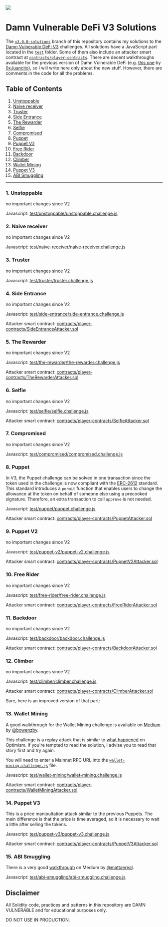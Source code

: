![](cover.png)

# Damn Vulnerable DeFi V3 Solutions

The [`v3.0.0-solutions`](https://github.com/mikle97pir/damn-vulnerable-defi-solutions/tree/v3.0.0-solutions) branch of this repository contains my solutions to the [Damn Vulnerable DeFi V3](https://damnvulnerabledefi.xyz) challenges. All solutions have a JavaScript part located in the [`test`](https://github.com/mikle97pir/damn-vulnerable-defi-solutions/tree/v3.0.0-solutions/test) folder. Some of them also include an attacker smart contract at [`contracts/player-contracts`](https://github.com/mikle97pir/damn-vulnerable-defi-solutions/tree/v3.0.0-solutions/contracts/player-contracts). There are decent walkthroughs available for the previous version of Damn Vulnerable DeFi (e.g. [this one](https://github.com/0xJuancito/damn-vulnerable-defi-solutions) by [0xJuancito](https://github.com/0xJuancito)), so I will write here only about the new stuff. However, there are comments in the code for all the problems.

## Table of Contents

1. [Unstoppable](#1-unstoppable)
2. [Naive receiver](#2-naive-receiver)
3. [Truster](#3-truster)
4. [Side Entrance](#4-side-entrance)
5. [The Rewarder](#5-the-rewarder)
6. [Selfie](#6-selfie)
7. [Compromised](#7-compromised)
8. [Puppet](#8-puppet)
9. [Puppet V2](#9-puppet-v2)
10. [Free Rider](#10-free-rider)
11. [Backdoor](#11-backdoor)
12. [Climber](#12-climber)
13. [Wallet Mining](#13-wallet-mining)
14. [Puppet V3](#14-puppet-v3)
15. [ABI Smuggling](#15-abi-smuggling)

---

### **1. Unstoppable**

no important changes since V2

Javascript: [test/unstoppable/unstoppable.challenge.js](https://github.com/mikle97pir/damn-vulnerable-defi-solutions/blob/v3.0.0-solutions/test/unstoppable/unstoppable.challenge.js)

### **2. Naive receiver**

no important changes since V2

Javascript: [test/naive-receiver/naive-receiver.challenge.js](https://github.com/mikle97pir/damn-vulnerable-defi-solutions/blob/v3.0.0-solutions/test/naive-receiver/naive-receiver.challenge.js)

### **3. Truster**

no important changes since V2

Javascript: [test/truster/truster.challenge.js](https://github.com/mikle97pir/damn-vulnerable-defi-solutions/blob/v3.0.0-solutions/test/truster/truster.challenge.js)

### **4. Side Entrance**

no important changes since V2

Javascript: [test/side-entrance/side-entrance.challenge.js](https://github.com/mikle97pir/damn-vulnerable-defi-solutions/blob/v3.0.0-solutions/test/side-entrance/side-entrance.challenge.js)

Attacker smart contract: [contracts/player-contracts/SideEntranceAttacker.sol](https://github.com/mikle97pir/damn-vulnerable-defi-solutions/blob/v3.0.0-solutions/contracts/player-contracts/SideEntranceAttacker.sol)

### **5. The Rewarder**

no important changes since V2

Javascript: [test/the-rewarder/the-rewarder.challenge.js](https://github.com/mikle97pir/damn-vulnerable-defi-solutions/blob/v3.0.0-solutions/test/the-rewarder/the-rewarder.challenge.js)

Attacker smart contract: [contracts/player-contracts/TheRewarderAttacker.sol](https://github.com/mikle97pir/damn-vulnerable-defi-solutions/blob/v3.0.0-solutions/contracts/player-contracts/TheRewarderAttacker.sol)

### **6. Selfie**

no important changes since V2

Javascript: [test/selfie/selfie.challenge.js](https://github.com/mikle97pir/damn-vulnerable-defi-solutions/blob/v3.0.0-solutions/test/selfie/selfie.challenge.js)

Attacker smart contract: [contracts/player-contracts/SelfieAttacker.sol](https://github.com/mikle97pir/damn-vulnerable-defi-solutions/blob/v3.0.0-solutions/contracts/player-contracts/SelfieAttacker.sol)

### **7. Compromised**

no important changes since V2

Javascript: [test/compromised/compromised.challenge.js](https://github.com/mikle97pir/damn-vulnerable-defi-solutions/blob/v3.0.0-solutions/test/compromised/compromised.challenge.js)
### **8. Puppet**

In V3, the Puppet challenge can be solved in one transaction since the token used in the challenge is now compliant with the [ERC-2612](https://eips.ethereum.org/EIPS/eip-2612) standard. This standard introduces a `permit` function that enables users to change the allowance at the token on behalf of someone else using a precooked signature. Therefore, an extra transaction to call `approve` is not needed.

Javascript: [test/puppet/puppet.challenge.js](https://github.com/mikle97pir/damn-vulnerable-defi-solutions/blob/v3.0.0-solutions/test/puppet/puppet.challenge.js)

Attacker smart contract: [contracts/player-contracts/PuppetAttacker.sol](https://github.com/mikle97pir/damn-vulnerable-defi-solutions/blob/v3.0.0-solutions/contracts/player-contracts/PuppetAttacker.sol)
### **9. Puppet V2**

no important changes since V2

Javascript: [test/puppet-v2/puppet-v2.challenge.js](https://github.com/mikle97pir/damn-vulnerable-defi-solutions/blob/v3.0.0-solutions/test/puppet-v2/puppet-v2.challenge.js)

Attacker smart contract: [contracts/player-contracts/PuppetV2Attacker.sol](https://github.com/mikle97pir/damn-vulnerable-defi-solutions/blob/v3.0.0-solutions/contracts/player-contracts/PuppetV2Attacker.sol)

### **10. Free Rider**

no important changes since V2

Javascript: [test/free-rider/free-rider.challenge.js](https://github.com/mikle97pir/damn-vulnerable-defi-solutions/blob/v3.0.0-solutions/test/free-rider/free-rider.challenge.js)

Attacker smart contract: [contracts/player-contracts/FreeRiderAttacker.sol](https://github.com/mikle97pir/damn-vulnerable-defi-solutions/blob/v3.0.0-solutions/contracts/player-contracts/FreeRiderAttacker.sol)

### **11. Backdoor**

no important changes since V2

Javascript: [test/backdoor/backdoor.challenge.js](https://github.com/mikle97pir/damn-vulnerable-defi-solutions/blob/v3.0.0-solutions/test/backdoor/backdoor.challenge.js)

Attacker smart contract: [contracts/player-contracts/BackdoorAttacker.sol](https://github.com/mikle97pir/damn-vulnerable-defi-solutions/blob/v3.0.0-solutions/contracts/player-contracts/BackdoorAttacker.sol)

### **12. Climber**

no important changes since V2

Javascript: [test/climber/climber.challenge.js](https://github.com/mikle97pir/damn-vulnerable-defi-solutions/blob/v3.0.0-solutions/test/climber/climber.challenge.js)

Attacker smart contract: [contracts/player-contracts/ClimberAttacker.sol](https://github.com/mikle97pir/damn-vulnerable-defi-solutions/blob/v3.0.0-solutions/contracts/player-contracts/ClimberAttacker.sol)

Sure, here is an improved version of that part:

### **13. Wallet Mining**

A good walkthrough for the Wallet Mining challenge is available on [Medium](https://systemweakness.com/damn-vulnerable-defi-v3-13-wallet-mining-solution-d5147533fa49) by [@bowenzby](https://medium.com/@bowenzby).

This challenge is a replay attack that is similar to [what happened](https://mirror.xyz/0xbuidlerdao.eth/lOE5VN-BHI0olGOXe27F0auviIuoSlnou_9t3XRJseY) on Optimism. If you're tempted to read the solution, I advise you to read that story first and try again.

You will need to enter a Mainnet RPC URL into the [`wallet-mining.challenge.js`](https://github.com/mikle97pir/damn-vulnerable-defi-solutions/blob/v3.0.0-solutions/test/wallet-mining/wallet-mining.challenge.js) file.

Javascript: [test/wallet-mining/wallet-mining.challenge.js](https://github.com/mikle97pir/damn-vulnerable-defi-solutions/blob/v3.0.0-solutions/test/wallet-mining/wallet-mining.challenge.js)

Attacker smart contract: [contracts/player-contracts/WalletMiningAttacker.sol](https://github.com/mikle97pir/damn-vulnerable-defi-solutions/blob/v3.0.0-solutions/contracts/player-contracts/WalletMiningAttacker.sol)

### 14. **Puppet V3**

This is a price manipultation attack similar to the previous Puppets. The main difference is that the price is time averaged, so it is necessary to wait a little after selling the tokens.

Javascript: [test/puppet-v3/puppet-v3.challenge.js](https://github.com/mikle97pir/damn-vulnerable-defi-solutions/blob/v3.0.0-solutions/test/puppet-v3/puppet-v3.challenge.js)

Attacker smart contract: [contracts/player-contracts/PuppetV3Attacker.sol](https://github.com/mikle97pir/damn-vulnerable-defi-solutions/blob/v3.0.0-solutions/contracts/player-contracts/PuppetV3Attacker.sol)

### 15. **ABI Smuggling**

There is a very good [walkthrough](https://medium.com/@mattaereal/damnvulnerabledefi-abi-smuggling-challenge-walkthrough-plus-infographic-7098855d49a) on Medium by [@mattaereal](https://medium.com/@mattaereal).

Javascript: [test/abi-smuggling/abi-smuggling.challenge.js](https://github.com/mikle97pir/damn-vulnerable-defi-solutions/blob/v3.0.0-solutions/test/abi-smuggling/abi-smuggling.challenge.js)
## Disclaimer

All Solidity code, practices and patterns in this repository are DAMN VULNERABLE and for educational purposes only.

DO NOT USE IN PRODUCTION.
